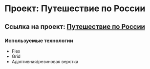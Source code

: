 # Проект: Путешествие по России

## Ссылка на проект: [Путешествие по России](https://nickrumyantcev.github.io/russian-travel/)

### Используемые технологии
* Flex
* Grid
* Адаптивная/резиновая верстка





